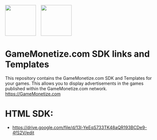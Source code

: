 <img src="https://avatars1.githubusercontent.com/u/54474115?s=460&v=4" width="100" alt="" data-canonical-src="https://avatars1.githubusercontent.com/u/54474115?s=460&v=4">  &nbsp;&nbsp;
<img src="https://gamemonetize.com/images/html5-logo.png" width="100" alt="" data-canonical-src="https://gamemonetize.com/images/html5-logo.png">

# GameMonetize.com SDK links and Templates
This repository contains the GameMonetize.com SDK and Templates for your games. This allows you to display advertisements in the games published within the GameMonetize.com network. https://GameMonetize.com

# HTML SDK:
- https://drive.google.com/file/d/13l-YeEqS733TK48aQR193BCDe9-4fS2V/edit
